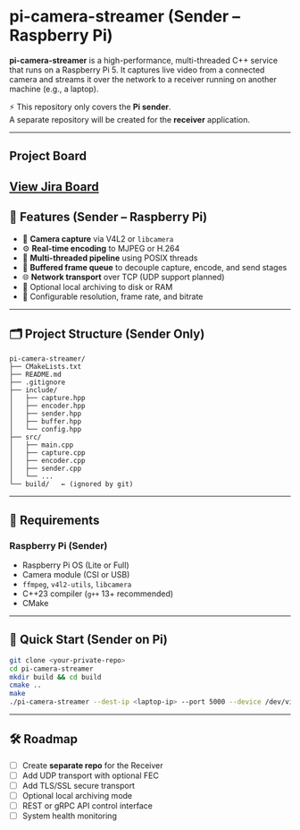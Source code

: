 # pi-camera-streamer (Sender – Raspberry Pi)

**pi-camera-streamer** is a high-performance, multi-threaded C++ service that runs on a Raspberry Pi 5. It captures live video from a connected camera and streams it over the network to a receiver running on another machine (e.g., a laptop).  

⚡ This repository only covers the **Pi sender**.  
A separate repository will be created for the **receiver** application.  

---
## Project Board
[View Jira Board](https://your-domain.atlassian.net/jira/software/c/projects/PCS/boards/1)
---

## 🚀 Features (Sender – Raspberry Pi)

- 📸 **Camera capture** via V4L2 or `libcamera`
- ⚙️ **Real-time encoding** to MJPEG or H.264
- 🧵 **Multi-threaded pipeline** using POSIX threads
- 🚀 **Buffered frame queue** to decouple capture, encode, and send stages
- 🌐 **Network transport** over TCP (UDP support planned)
- 💾 Optional local archiving to disk or RAM
- 🧠 Configurable resolution, frame rate, and bitrate

---

## 🗂 Project Structure (Sender Only)

```
pi-camera-streamer/
├── CMakeLists.txt
├── README.md
├── .gitignore
├── include/
│   ├── capture.hpp
│   ├── encoder.hpp
│   ├── sender.hpp
│   ├── buffer.hpp
│   └── config.hpp
├── src/
│   ├── main.cpp
│   ├── capture.cpp
│   ├── encoder.cpp
│   ├── sender.cpp
│   └── ...
└── build/   ← (ignored by git)
```

---

## 🧰 Requirements

### Raspberry Pi (Sender)
- Raspberry Pi OS (Lite or Full)
- Camera module (CSI or USB)
- `ffmpeg`, `v4l2-utils`, `libcamera`
- C++23 compiler (`g++` 13+ recommended)
- CMake

---

## 🚀 Quick Start (Sender on Pi)

```bash
git clone <your-private-repo>
cd pi-camera-streamer
mkdir build && cd build
cmake ..
make
./pi-camera-streamer --dest-ip <laptop-ip> --port 5000 --device /dev/video0
```

---

## 🛠 Roadmap

- [ ] Create **separate repo** for the Receiver
- [ ] Add UDP transport with optional FEC
- [ ] Add TLS/SSL secure transport
- [ ] Optional local archiving mode
- [ ] REST or gRPC API control interface
- [ ] System health monitoring

